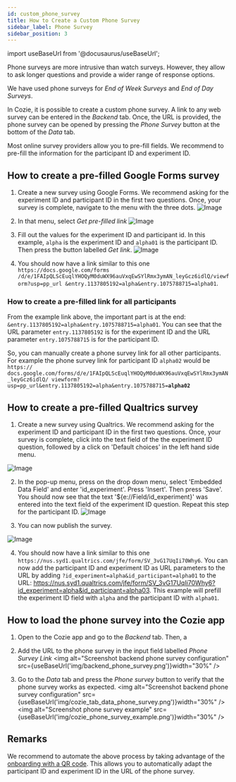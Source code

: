 ```yaml
---
id: custom_phone_survey
title: How to Create a Custom Phone Survey
sidebar_label: Phone Survey
sidebar_position: 3
---
```


import useBaseUrl from '@docusaurus/useBaseUrl';

Phone surveys are more intrusive than watch surveys. However, they allow to ask 
longer questions and provide a wider range of response options.

We have used phone surveys for *End of Week Surveys* and *End of Day Surveys*.

In Cozie, it is possible to create a custom phone survey. A link to any web 
survey can be entered in the *Backend* tab. Once, the URL is provided, the
phone survey can be opened by pressing the *Phone Survey* button at the bottom
of the *Data* tab.

Most online survey providers allow you to pre-fill fields. We recommend to 
pre-fill the information for the participant ID and experiment ID. 


## How to create a pre-filled Google Forms survey
1. Create a new survey using Google Forms. We recommend asking for the
experiment ID and participant ID in the first two questions. Once, your survey 
is complete, navigate to the menu with the three dots.
  ![Image](/img/phone_survey/google_form_example.png)


2. In that menu, select *Get pre-filled link*
  ![Image](/img/phone_survey/google_form_three_dot.png)


3. Fill out the values for the experiment ID and participant id. In this example, 
`alpha` is the experiment ID and `alpha01` is the participant ID. Then press the 
button labelled *Get link*.
  ![Image](/img/phone_survey/google_form_pre_fill.png)


4. You should now have a link similar to this one `https://docs.google.com/forms
/d/e/1FAIpQLScEuqlYHOQyM0duWX96auVxqEwSYlRmx3ymAN_leyGcz6idlQ/viewform?usp=pp_url
&entry.1137805192=alpha&entry.1075788715=alpha01`.

### How to create a pre-filled link for all participants
From the example link above, the important part is at the end: 
`&entry.1137805192=alpha&entry.1075788715=alpha01`.
You can see that the URL parameter `entry.1137805192` is for the experiment ID 
and the URL parameter `entry.1075788715` is for the participant ID. 

So, you can manually create a phone survey link for all other participants. For 
example the phone survey link for participant ID `alpha02` would be `https://
docs.google.com/forms/d/e/1FAIpQLScEuqlYHOQyM0duWX96auVxqEwSYlRmx3ymAN_leyGcz6idlQ/
viewform?usp=pp_url&entry.1137805192=alpha&entry.1075788715=`**`alpha02`**

## How to create a pre-filled Qualtrics survey
1. Create a new survey using Qualtrics. We recommend asking for the
experiment ID and participant ID in the first two questions. Once, your survey 
is complete, click into the text field of the the experiment ID question, followed by a click on 'Default choices' in the left hand side menu.

  ![Image](/img/phone_survey/qualtrics_example.png)

  
2. In the pop-up menu, press on the drop down menu, select 'Embedded Data Field' and enter 'id_experiment'. Press 'Insert'. Then press 'Save'. 
You should now see that the text '${e://Field/id_experiment}' was entered into the text field of the experiment ID question.
Repeat this step for the participant ID.
  ![Image](/img/phone_survey/qualtrics_embedded_data_field.png)

3. You can now publish the survey.

  ![Image](/img/phone_survey/qualtrics_publish.png)

4. You should now have a link similar to this one `https://nus.syd1.qualtrics.com/jfe/form/SV_3vG17UqIi70Why6`.
You can now add the participant ID and experiment ID as URL parameters to the URL by adding `?id_experiment=alpha&id_participant=alpha01` to the URL: https://nus.syd1.qualtrics.com/jfe/form/SV_3vG17UqIi70Why6?id_experiment=alpha&id_participant=alpha03. This example will prefill the experiment ID field with `alpha` and the participant ID with `alpha01`.

## How to load the phone survey into the Cozie app
1. Open to the Cozie app and go to the *Backend* tab. Then, a
2. Add the URL to the phone survey in the input field labelled *Phone Survey Link*
<img alt="Screenshot backend phone survey configuration" src={useBaseUrl('img/backend_phone_survey.png')}width="30%" />  &nbsp;

3. Go to the *Data* tab and press the *Phone survey* button to verify that the 
phone survey works as expected.
<img alt="Screenshot backend phone survey configuration" src={useBaseUrl('img/cozie_tab_data_phone_survey.png')}width="30%" />  &nbsp;
<img alt="Screenshot phone survey example" src={useBaseUrl('img/cozie_phone_survey_example.png')}width="30%" />  &nbsp;

## Remarks
We recommend to automate the above process by taking advantage of the [onboarding with a QR code](/docs/deployment/qr_code). This allows you to automatically adapt the participant ID and experiment ID in the URL of the phone survey.